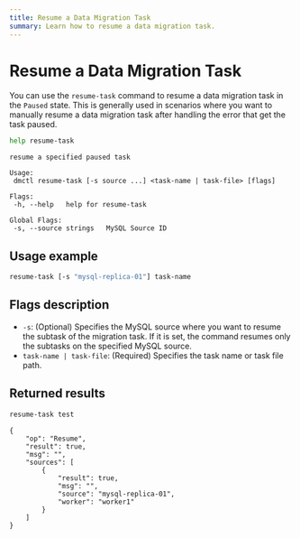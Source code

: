 ```yaml
---
title: Resume a Data Migration Task
summary: Learn how to resume a data migration task.
---
```


# Resume a Data Migration Task

You can use the `resume-task` command to resume a data migration task in the `Paused` state. This is generally used in scenarios where you want to manually resume a data migration task after handling the error that get the task paused.


```bash
help resume-task
```

```
resume a specified paused task

Usage:
 dmctl resume-task [-s source ...] <task-name | task-file> [flags]

Flags:
 -h, --help   help for resume-task

Global Flags:
 -s, --source strings   MySQL Source ID
```

## Usage example


```bash
resume-task [-s "mysql-replica-01"] task-name
```

## Flags description

- `-s`: (Optional) Specifies the MySQL source where you want to resume the subtask of the migration task. If it is set, the command resumes only the subtasks on the specified MySQL source.
- `task-name | task-file`: (Required) Specifies the task name or task file path.

## Returned results


```bash
resume-task test
```

```
{
    "op": "Resume",
    "result": true,
    "msg": "",
    "sources": [
        {
            "result": true,
            "msg": "",
            "source": "mysql-replica-01",
            "worker": "worker1"
        }
    ]
}
```